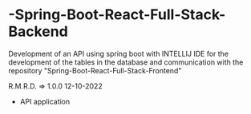 # -Spring-Boot-React-Full-Stack-Backend
Development of an API using spring boot with INTELLIJ IDE for the development of the tables in the database and communication with the repository "Spring-Boot-React-Full-Stack-Frontend"

R.M.R.D. => 1.0.0 12-10-2022

- API application